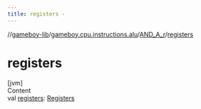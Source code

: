 ```yaml
---
title: registers -
---
```

//[gameboy-lib](../../index.md)/[gameboy.cpu.instructions.alu](../index.md)/[AND_A_r](index.md)/[registers](registers.md)



# registers  
[jvm]  
Content  
val [registers](registers.md): [Registers](../../gameboy.cpu/-registers/index.md)  



